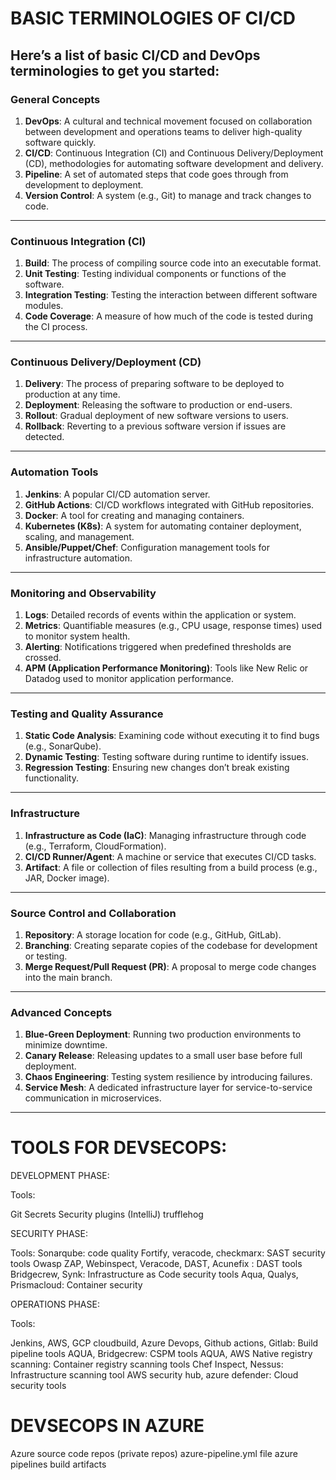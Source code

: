 # BASIC TERMINOLOGIES OF CI/CD

Here’s a list of basic CI/CD and DevOps terminologies to get you started:
---

### **General Concepts**
1. **DevOps**: A cultural and technical movement focused on collaboration between development and operations teams to deliver high-quality software quickly.
2. **CI/CD**: Continuous Integration (CI) and Continuous Delivery/Deployment (CD), methodologies for automating software development and delivery.
3. **Pipeline**: A set of automated steps that code goes through from development to deployment.
4. **Version Control**: A system (e.g., Git) to manage and track changes to code.

---

### **Continuous Integration (CI)**
1. **Build**: The process of compiling source code into an executable format.
2. **Unit Testing**: Testing individual components or functions of the software.
3. **Integration Testing**: Testing the interaction between different software modules.
4. **Code Coverage**: A measure of how much of the code is tested during the CI process.

---

### **Continuous Delivery/Deployment (CD)**
1. **Delivery**: The process of preparing software to be deployed to production at any time.
2. **Deployment**: Releasing the software to production or end-users.
3. **Rollout**: Gradual deployment of new software versions to users.
4. **Rollback**: Reverting to a previous software version if issues are detected.

---

### **Automation Tools**
1. **Jenkins**: A popular CI/CD automation server.
2. **GitHub Actions**: CI/CD workflows integrated with GitHub repositories.
3. **Docker**: A tool for creating and managing containers.
4. **Kubernetes (K8s)**: A system for automating container deployment, scaling, and management.
5. **Ansible/Puppet/Chef**: Configuration management tools for infrastructure automation.

---

### **Monitoring and Observability**
1. **Logs**: Detailed records of events within the application or system.
2. **Metrics**: Quantifiable measures (e.g., CPU usage, response times) used to monitor system health.
3. **Alerting**: Notifications triggered when predefined thresholds are crossed.
4. **APM (Application Performance Monitoring)**: Tools like New Relic or Datadog used to monitor application performance.

---

### **Testing and Quality Assurance**
1. **Static Code Analysis**: Examining code without executing it to find bugs (e.g., SonarQube).
2. **Dynamic Testing**: Testing software during runtime to identify issues.
3. **Regression Testing**: Ensuring new changes don’t break existing functionality.

---

### **Infrastructure**
1. **Infrastructure as Code (IaC)**: Managing infrastructure through code (e.g., Terraform, CloudFormation).
2. **CI/CD Runner/Agent**: A machine or service that executes CI/CD tasks.
3. **Artifact**: A file or collection of files resulting from a build process (e.g., JAR, Docker image).

---

### **Source Control and Collaboration**
1. **Repository**: A storage location for code (e.g., GitHub, GitLab).
2. **Branching**: Creating separate copies of the codebase for development or testing.
3. **Merge Request/Pull Request (PR)**: A proposal to merge code changes into the main branch.

---

### **Advanced Concepts**
1. **Blue-Green Deployment**: Running two production environments to minimize downtime.
2. **Canary Release**: Releasing updates to a small user base before full deployment.
3. **Chaos Engineering**: Testing system resilience by introducing failures.
4. **Service Mesh**: A dedicated infrastructure layer for service-to-service communication in microservices.

---

# TOOLS FOR DEVSECOPS:

DEVELOPMENT PHASE:

Tools: 

Git Secrets
Security plugins (IntelliJ)
trufflehog

SECURITY PHASE:

Tools:
Sonarqube: code quality
Fortify, veracode, checkmarx: SAST security tools
Owasp ZAP, Webinspect, Veracode, DAST, Acunefix : DAST tools
Bridgecrew, Synk: Infrastructure as Code security tools
Aqua, Qualys, Prismacloud: Container security

OPERATIONS PHASE:

Tools:

Jenkins, AWS, GCP cloudbuild, Azure Devops, Github actions, Gitlab: Build pipeline tools
AQUA, Bridgecrew: CSPM tools
AQUA, AWS Native registry scanning: Container registry scanning tools
Chef Inspect, Nessus: Infrastructure scanning tool
AWS security hub, azure defender: Cloud security tools


# DEVSECOPS IN AZURE

Azure source code repos (private repos)
azure-pipeline.yml file
azure pipelines
build artifacts



